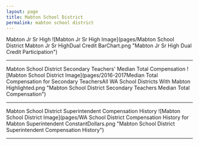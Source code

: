 ```yaml
---
layout: page
title: Mabton School District
permalink: mabton school district
---
```



Mabton Jr Sr High
![Mabton Jr Sr High Image](pages/Mabton School District Mabton Jr Sr HighDual Credit BarChart.png "Mabton Jr Sr High Dual Credit Participation")

___

Mabton School District Secondary Teachers' Median Total Compensation
![Mabton School District Image](pages/2016-2017Median Total Compensation for Secondary TeachersAll WA School Districts With Mabton Highlighted.png "Mabton School District Secondary Teachers Median Total Compensation")

___

Mabton School District Superintendent Compensation History
![Mabton School District Image](pages/WA School District Compensation History for Mabton Superintendent ConstantDollars.png "Mabton School District Superintendent Compensation History")

___

